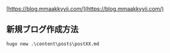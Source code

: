 [https://blog.mmaakkyyii.com/](https://blog.mmaakkyyii.com/)

## 新規ブログ作成方法
```
hugo new .\content\posts\postXX.md
```
